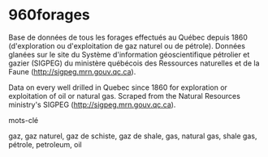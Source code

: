 960forages
==========

Base de données de tous les forages effectués au Québec depuis 1860 (d'exploration ou d'exploitation de gaz naturel ou de pétrole).
Données glanées sur le site du Système d'information géoscientifique pétrolier et gazier (SIGPEG) du ministère québécois des Ressources naturelles et de la Faune (http://sigpeg.mrn.gouv.qc.ca).

Data on every well drilled in Quebec since 1860 for exploration or exploitation of oil or natural gas.
Scraped from the Natural Resources ministry's SIGPEG (http://sigpeg.mrn.gouv.qc.ca).

mots-clé

gaz, gaz naturel, gaz de schiste, gaz de shale, gas, natural gas, shale gas, pétrole, petroleum, oil

